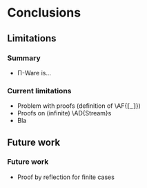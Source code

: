 Conclusions
===========

Limitations
-----------

### Summary ###

  * Π-Ware is...

### Current limitations ###

  * Problem with proofs (definition of \AF{⟦\_⟧})
  * Proofs on (infinite) \AD{Stream}s
  * Bla


Future work
-----------

### Future work ###

  * Proof by reflection for finite cases

